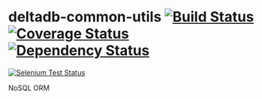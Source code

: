 deltadb-common-utils [![Build Status](https://travis-ci.org/delta-db/deltadb-orm-nosql.svg)](https://travis-ci.org/delta-db/deltadb-orm-nosql) [![Coverage Status](https://coveralls.io/repos/delta-db/deltadb-orm-nosql/badge.svg?branch=master&service=github)](https://coveralls.io/github/delta-db/deltadb-orm-nosql?branch=master) [![Dependency Status](https://david-dm.org/delta-db/deltadb-orm-nosql.svg)](https://david-dm.org/delta-db/deltadb-orm-nosql)
===
[![Selenium Test Status](https://saucelabs.com/browser-matrix/deltadb-orm-nosql-u.svg)](https://saucelabs.com/u/deltadb-orm-nosql-u)

NoSQL ORM
